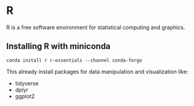 # R
R is a free software environment for statistical computing and graphics. 

## Installing R with miniconda
`conda install r r-essentials --channel conda-forge`

This already install packages for data manipulation and visualization like:
- tidyverse
- dplyr
- ggplot2